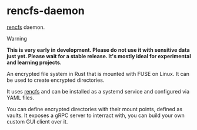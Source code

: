 # rencfs-daemon

[rencfs](https://github.com/radumarias/rencfs) daemon.

> [!WARNING]
> **This is very early in development. Please do not use it with sensitive data just yet. Please wait for a
stable release.
> It's mostly ideal for experimental and learning projects.**

An encrypted file system in Rust that is mounted with FUSE on Linux. It can be used to create encrypted directories.

It uses [rencfs](https://github.com/radumarias/rencfs) and can be installed as a systemd service and configured via YAML files.

You can define encrypted directories with their mount points, defined as vaults. It exposes a gRPC server to interract with, you can build your own custom GUI client over it.
